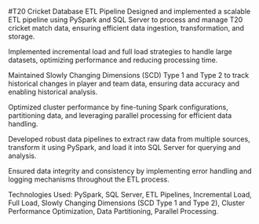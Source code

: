 #T20 Cricket Database ETL Pipeline
Designed and implemented a scalable ETL pipeline using PySpark and SQL Server to process and manage T20 cricket match data, ensuring efficient data ingestion, transformation, and storage.

Implemented incremental load and full load strategies to handle large datasets, optimizing performance and reducing processing time.

Maintained Slowly Changing Dimensions (SCD) Type 1 and Type 2 to track historical changes in player and team data, ensuring data accuracy and enabling historical analysis.

Optimized cluster performance by fine-tuning Spark configurations, partitioning data, and leveraging parallel processing for efficient data handling.

Developed robust data pipelines to extract raw data from multiple sources, transform it using PySpark, and load it into SQL Server for querying and analysis.

Ensured data integrity and consistency by implementing error handling and logging mechanisms throughout the ETL process.

Technologies Used: PySpark, SQL Server, ETL Pipelines, Incremental Load, Full Load, Slowly Changing Dimensions (SCD Type 1 and Type 2), Cluster Performance Optimization, Data Partitioning, Parallel Processing.
